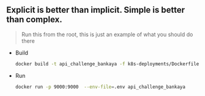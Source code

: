 ## Explicit is better than implicit. Simple is better than complex.

> Run this from the root, this is just an example of what you should do there

* Build

  ```sh
  docker build -t api_challenge_bankaya -f k8s-deployments/Dockerfile .
  ```

* Run

  ```sh
  docker run -p 9000:9000  --env-file=.env api_challenge_bankaya   
  ```